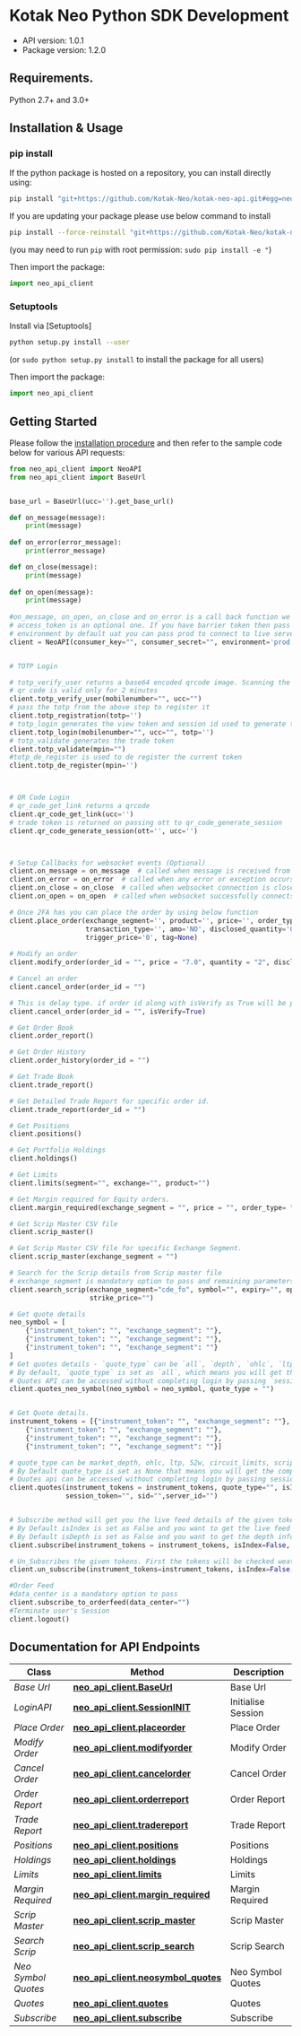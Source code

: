 # Kotak Neo Python SDK Development

- API version: 1.0.1
- Package version: 1.2.0

## Requirements.

Python 2.7+ and 3.0+

## Installation & Usage
### pip install

If the python package is hosted on a repository, you can install directly using:

```sh
pip install "git+https://github.com/Kotak-Neo/kotak-neo-api.git#egg=neo_api_client"
```

If you are updating your package please use below command to install
```sh
pip install --force-reinstall "git+https://github.com/Kotak-Neo/kotak-neo-api"
```
(you may need to run `pip` with root permission: `sudo pip install -e "`)

Then import the package:
```python
import neo_api_client
```

### Setuptools

Install via [Setuptools]

```sh
python setup.py install --user
```
(or `sudo python setup.py install` to install the package for all users)

Then import the package:
```python
import neo_api_client
```

## Getting Started

Please follow the [installation procedure](#installation--usage) and then refer to the sample code below for various API requests:

```python
from neo_api_client import NeoAPI
from neo_api_client import BaseUrl


base_url = BaseUrl(ucc='').get_base_url()

def on_message(message):
    print(message)
    
def on_error(error_message):
    print(error_message)

def on_close(message):
    print(message)
    
def on_open(message):
    print(message)
    
#on_message, on_open, on_close and on_error is a call back function we will provide the response for the subscribe method.
# access_token is an optional one. If you have barrier token then pass and consumer_key and consumer_secret will be optional.
# environment by default uat you can pass prod to connect to live server
client = NeoAPI(consumer_key="", consumer_secret="", environment='prod', access_token=None, neo_fin_key=None, base_url=base_url)


# TOTP Login

# totp_verify_user returns a base64 encoded qrcode image. Scanning the qrcode with google authenticator application and you'll recieve the TOTP
# qr code is valid only for 2 minutes
client.totp_verify_user(mobilenumber="", ucc="")
# pass the totp from the above step to register it
client.totp_registration(totp='')
# totp_login generates the view token and session id used to generate trade token
client.totp_login(mobilenumber="", ucc="", totp='')
# totp_validate generates the trade token
client.totp_validate(mpin="")
#totp_de_register is used to de register the current token
client.totp_de_register(mpin='')



# QR Code Login
# qr_code_get_link returns a qrcode
client.qr_code_get_link(ucc='')
# trade token is returned on passing ott to qr_code_generate_session 
client.qr_code_generate_session(ott='', ucc='')



# Setup Callbacks for websocket events (Optional)
client.on_message = on_message  # called when message is received from websocket
client.on_error = on_error  # called when any error or exception occurs in code or websocket
client.on_close = on_close  # called when websocket connection is closed
client.on_open = on_open  # called when websocket successfully connects

# Once 2FA has you can place the order by using below function
client.place_order(exchange_segment='', product='', price='', order_type='', quantity='', validity='', trading_symbol='', 
                   transaction_type='', amo='NO', disclosed_quantity='0', market_protection='0', pf='N', 
                   trigger_price='0', tag=None)
						
# Modify an order
client.modify_order(order_id = "", price = "7.0", quantity = "2", disclosed_quantity = "0", trigger_price = "0", validity = "DAY", order_type='')

# Cancel an order
client.cancel_order(order_id = "")

# This is delay type. if order id along with isVerify as True will be passed then check the status of the given order id and then proceed to further
client.cancel_order(order_id = "", isVerify=True)

# Get Order Book
client.order_report()

# Get Order History
client.order_history(order_id = "")

# Get Trade Book
client.trade_report()

# Get Detailed Trade Report for specific order id. 
client.trade_report(order_id = "")

# Get Positions
client.positions()

# Get Portfolio Holdings
client.holdings()

# Get Limits
client.limits(segment="", exchange="", product="")

# Get Margin required for Equity orders. 
client.margin_required(exchange_segment = "", price = "", order_type= "", product = "",   quantity = "", instrument_token = "",  transaction_type = "")

# Get Scrip Master CSV file
client.scrip_master()

# Get Scrip Master CSV file for specific Exchange Segment. 
client.scrip_master(exchange_segment = "")

# Search for the Scrip details from Scrip master file
# exchange_segment is mandatory option to pass and remaining parameters are optional
client.search_scrip(exchange_segment="cde_fo", symbol="", expiry="", option_type="",
                    strike_price="")

# Get quote details
neo_symbol = [
    {"instrument_token": "", "exchange_segment": ""},
    {"instrument_token": "", "exchange_segment": ""},
    {"instrument_token": "", "exchange_segment": ""}
]
# Get quotes details - `quote_type` can be `all`, `depth`, `ohlc`, `ltp`, `oi`, `52w`, `circuit_limits`, `scrip_details` <br/>
# By default, `quote_type` is set as `all`, which means you will get the complete data.<br/>
# Quotes API can be accessed without completing login by passing `session_token`, `sid`, and `server_id`.
client.quotes_neo_symbol(neo_symbol = neo_symbol, quote_type = "")


# Get Quote details. 
instrument_tokens = [{"instrument_token": "", "exchange_segment": ""},
    {"instrument_token": "", "exchange_segment": ""},
    {"instrument_token": "", "exchange_segment": ""},
    {"instrument_token": "", "exchange_segment": ""}]

# quote_type can be market_depth, ohlc, ltp, 52w, circuit_limits, scrip_details
# By Default quote_type is set as None that means you will get the complete data.
# Quotes api can be accessed without completing login by passing session_token, sid and server_id 
client.quotes(instrument_tokens = instrument_tokens, quote_type="", isIndex=False, 
              session_token="", sid="",server_id="")


# Subscribe method will get you the live feed details of the given tokens.
# By Default isIndex is set as False and you want to get the live feed to index scrips set the isIndex flag as True 
# By Default isDepth is set as False and you want to get the depth information set the isDepth flag as True
client.subscribe(instrument_tokens = instrument_tokens, isIndex=False, isDepth=False)

# Un_Subscribes the given tokens. First the tokens will be checked weather that is subscribed. If not Subscribed we will send you the error message else we will unsubscribe the give tokens
client.un_subscribe(instrument_tokens=instrument_tokens, isIndex=False, isDepth=False)

#Order Feed 
#data_center is a mandatory option to pass
client.subscribe_to_orderfeed(data_center="")
#Terminate user's Session
client.logout()
```


## Documentation for API Endpoints

| Class               | Method                                                                                | Description        |
|---------------------|---------------------------------------------------------------------------------------|--------------------|
| *Base Url*          | [**neo_api_client.BaseUrl**](docs/Base_url.md#base_url)                               | Base Url           |
| *LoginAPI*          | [**neo_api_client.SessionINIT**](docs/Session_init.md#session_init)                   | Initialise Session |
| *Place Order*       | [**neo_api_client.placeorder**](docs/Place_Order.md#place_order)                      | Place Order        |
| *Modify Order*      | [**neo_api_client.modifyorder**](docs/Modify_Order.md#modify_order)                   | Modify Order       |
| *Cancel Order*      | [**neo_api_client.cancelorder**](docs/Cancel_Order.md#cancel_order)                   | Cancel Order       |
| *Order Report*      | [**neo_api_client.orderreport**](docs/Order_report.md#order_report_and_order_history) | Order Report       |
| *Trade Report*      | [**neo_api_client.tradereport**](docs/Trade_report.md#trade_report)                   | Trade Report       |
| *Positions*         | [**neo_api_client.positions**](docs/Positions.md#positions)                           | Positions          |
| *Holdings*          | [**neo_api_client.holdings**](docs/Holdings.md#holdings)                              | Holdings           |
| *Limits*            | [**neo_api_client.limits**](docs/Limits.md#limits)                                    | Limits             |
| *Margin Required*   | [**neo_api_client.margin_required**](docs/Margin_Required.md#margin_required)         | Margin Required    |
| *Scrip Master*      | [**neo_api_client.scrip_master**](docs/Scrip_Master.md#scrip_master)                  | Scrip Master       |
| *Search Scrip*      | [**neo_api_client.scrip_search**](docs/Scrip_Search.md#scrip_search)                  | Scrip Search       |
| *Neo Symbol Quotes* | [**neo_api_client.neosymbol_quotes**](docs/Neosymbo_Quotes.md#neosymbol_quotes)       | Neo Symbol Quotes             |
| *Quotes*            | [**neo_api_client.quotes**](docs/Quotes.md#quotes)                                    | Quotes             |
| *Subscribe*         | [**neo_api_client.subscribe**](docs/webSocket.md#websocket)                           | Subscribe          |

